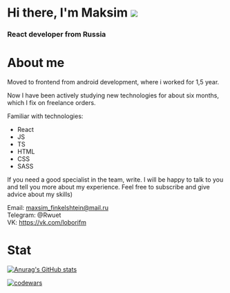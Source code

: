 # Hi there, I'm Maksim ![](https://github.com/blackcater/blackcater/raw/main/images/Hi.gif) 
### React developer from Russia


# About me

Moved to frontend from android development, where i worked for 1,5 year. 

Now I have been actively studying new technologies for about six months, which I fix on freelance orders.

Familiar with technologies: 
+ React
+ JS
+ TS
+ HTML
+ CSS
 + SASS

If you need a good specialist in the team, write. I will be happy to talk to you and tell you more about my experience. Feel free to subscribe and give advice about my skills)


Email: maxsim_finkelshtein@mail.ru <br/>
Telegram: @Rwuet <br/>
VK: https://vk.com/loborifm 
 
# Stat

[![Anurag's GitHub stats](https://github-readme-stats.vercel.app/api?username=Loborifma)](https://github.com/anuraghazra/github-readme-stats)
 

[![codewars](https://www.codewars.com/users/Loborifma/badges/large)](https://www.codewars.com/users/username)
